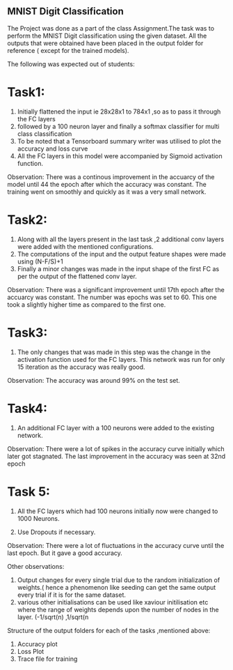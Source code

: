 ## MNIST Digit Classification

The Project was done as a part of the class Assignment.The task was to perform the MNIST Digit classification using the given dataset.
All the outputs that were obtained have been placed in the output folder for reference ( except for the trained models).  

The following was expected out of students:

# Task1:
1) Initially flattened the input ie 28x28x1 to 784x1 ,so as to pass it through the FC layers
2) followed by a 100 neuron layer and finally a softmax classifier for multi class classification
3) To be noted that a Tensorboard summary writer was utilised to plot the accuracy and loss curve
4) All the FC layers in this model were accompanied by Sigmoid activation function.

Observation:
  There was a continous improvement in the accuarcy of the model until 44 the epoch after which the accuracy was constant.
  The training went on smoothly and quickly as it was a very small network.
  
# Task2:
1) Along with all the layers present in the last task ,2 additional conv layers were added with the mentioned configurations.
2) The computations of the input and the output feature shapes were made using (N-F/S)+1
3) Finally a minor changes was made in the input shape of the first FC as per the output of the flattened conv layer.

Observation:
  There was a significant improvement until 17th epoch after the accuarcy was constant.
  The number was epochs was set to 60.
  This one took a slightly higher time as compared to the first one.
  
# Task3:
1) The only changes that was made in this step was the change in the activation function used for the FC layers.
This network was run for only 15 iteration as the accuracy was really good.

Observation:
  The accuracy was around 99% on the test set.
  
# Task4:
1) An additional FC layer with a 100 neurons were added to the existing network.

Observation:
  There were a lot of spikes in the accuracy curve initially which later got stagnated.
  The last improvement in the accuracy was seen at 32nd epoch
  
# Task 5:
1) All the FC layers which had 100 neurons initially now were changed to 1000 Neurons.
2. Use Dropouts if necessary.

  Observation:
  There were a lot of fluctuations in the accuracy curve until the last epoch.
  But it gave a good accuracy.
  
Other observations:
1) Output changes for every single trial due to the random initialization of weights.( hence a phenomenon like seeding can get the same output every trial if it is for the
same dataset.
2) various other initialisations can be used like xaviour initilisation etc where the range of weights depends upon the number of nodes in the layer. (-1/sqrt(n) ,1/sqrt(n

Structure of the output folders for each of the tasks ,mentioned above:
1. Accuracy plot
2. Loss Plot
3. Trace file for training
